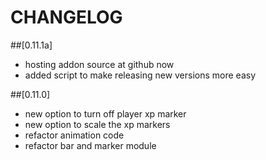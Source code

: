 # CHANGELOG

##[0.11.1a]

  * hosting addon source at github now
  * added script to make releasing new versions more easy

##[0.11.0]

  * new option to turn off player xp marker
  * new option to scale the xp markers
  * refactor animation code
  * refactor bar and marker module
 